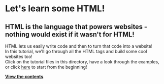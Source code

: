 # Let's learn some HTML!  
## HTML is the language that powers websites - nothing would exist if it wasn't for HTML!  
  
HTML lets us easily write code and then to turn that code into a website!  
In this tutorial, we'll go through all the HTML tags and build some cool websites too!  
Click on the tutorial files in this directory, have a look through the examples, or click [here](HTML%20Tutorial%201%20-%20Your%20First%20Website!.md) to start from the beginning!  

[**View the contents**](contents.md) 